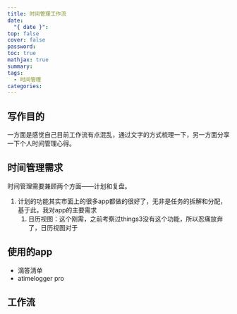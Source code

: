 ```yaml
---
title: 时间管理工作流
date:
  "{ date }": 
top: false
cover: false
password: 
toc: true
mathjax: true
summary: 
tags:
  - 时间管理
categories:
---
```

## 写作目的
一方面是感觉自己目前工作流有点混乱，通过文字的方式梳理一下，另一方面分享一下个人时间管理心得。

## 时间管理需求
时间管理需要兼顾两个方面——计划和复盘。
1. 计划的功能其实市面上的很多app都做的很好了，无非是任务的拆解和分配，基于此，我对app的主要需求
	1. 日历视图：这个刚需，之前考察过things3没有这个功能，所以忍痛放弃了，日历视图对于
## 使用的app
+ 滴答清单
+ atimelogger pro
## 工作流

